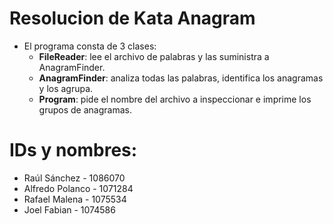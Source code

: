 # Resolucion de Kata Anagram
- El programa consta de 3 clases:
    - **FileReader**: lee el archivo de palabras y las suministra a AnagramFinder.
    - **AnagramFinder**: analiza todas las palabras, identifica los anagramas y los agrupa. 
    - **Program**: pide el nombre del archivo a inspeccionar e imprime los grupos de anagramas. 

# IDs y nombres:
- Raúl Sánchez - 1086070
- Alfredo Polanco - 1071284
- Rafael Malena - 1075534
- Joel Fabian - 1074586
